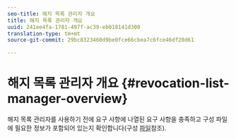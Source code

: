 ```yaml
---
seo-title: 해지 목록 관리자 개요
title: 해지 목록 관리자 개요
uuid: 241ee4fa-1781-497f-ac39-eb018141d300
translation-type: tm+mt
source-git-commit: 29bc8323460d9be0fce66cbea7c6fce46df20d61

---
```



# 해지 목록 관리자 개요 {#revocation-list-manager-overview}

해지 목록 관리자를 사용하기 전에 요구 사항에 나열된 요구 사항을 충족하고 구성 파일에 필요한 정보가 포함되어 있는지 확인합니다(구성 [파일](../policy-revocation-list-manager/revocation-config-file-props.md)참조).
